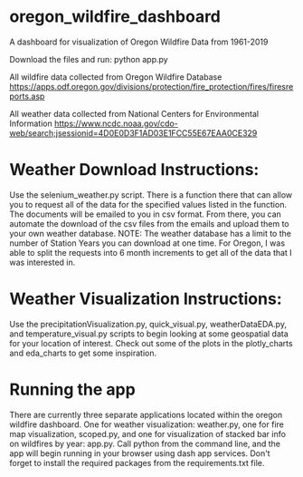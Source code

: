 # oregon_wildfire_dashboard
A dashboard for visualization of Oregon Wildfire Data from 1961-2019


Download the files and run:
python app.py


All wildfire data collected from Oregon Wildfire Database
https://apps.odf.oregon.gov/divisions/protection/fire_protection/fires/firesreports.asp

All weather data collected from National Centers for Environmental Information
https://www.ncdc.noaa.gov/cdo-web/search;jsessionid=4D0E0D3F1AD03E1FCC55E67EAA0CE329


# Weather Download Instructions:
Use the selenium_weather.py script. There is a function there that can allow you to request all of the data for the specified values listed in the function. The documents will be emailed to you in csv format. From there, you can automate the download of the csv files from the emails and upload them to your own weather database. 
NOTE: The weather database has a limit to the number of Station Years you can download at one time. For Oregon, I was able to split the requests into 6 month increments to get all of the data that I was interested in.

# Weather Visualization Instructions:
Use the precipitationVisualization.py, quick_visual.py, weatherDataEDA.py, and temperature_visual.py scripts to begin looking at some geospatial data for your location of interest. Check out some of the plots in the plotly_charts and eda_charts to get some inspiration.

# Running the app
There are currently three separate applications located within the oregon wildfire dashboard. One for weather visualization: weather.py, one for fire map visualization, scoped.py, and one for visualization of stacked bar info on wildfires by year: app.py.
Call python <desired app> from the command line, and the app will begin running in your browser using dash app services.
Don't forget to install the required packages from the requirements.txt file.